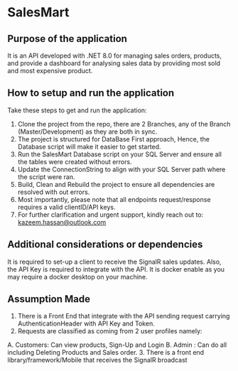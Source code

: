 # SalesMart
## Purpose of the application  
It is an API developed with .NET 8.0 for managing sales orders, products, and 
provide a dashboard for analysing sales data by providing most sold and most expensive product.


## How to setup and run the application

Take these steps to get and run the application:
1. Clone the project from the repo, there are 2 Branches, any of the Branch (Master/Development) as they are both in sync.
2. The project is structured for DataBase First approach, Hence, the Database script will make it easier to get started. 
3. Run the SalesMart Database script on your SQL Server and ensure all the tables were created without errors.
4. Update the ConnectionString to align with your SQL Server path where the script were ran.
5. Build, Clean and Rebuild the project to ensure all dependencies are resolved with out errors.
6. Most importantly, please note that all endpoints request/response requires a valid clientID/API keys.
7. For further clarification and urgent support, kindly reach out to: kazeem.hassan@outlook.com

## Additional considerations or dependencies
It is required to set-up a client to receive the SignalR sales updates.
Also, the API Key is required to integrate with the API.
It is docker enable as you may require a docker desktop on your machine.

## Assumption Made 
1. There is a Front End that integrate with the API sending request carrying AuthenticationHeader with API Key and Token.
2. Requests are classified as coming from 2 user profiles namely:

  A. Customers: Can view products, Sign-Up and Login
  B. Admin : Can do all including Deleting Products and Sales order.
3. There is a front end library/framework/Mobile that receives the SignalR broadcast
